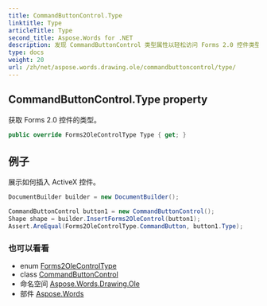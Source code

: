 ```yaml
---
title: CommandButtonControl.Type
linktitle: Type
articleTitle: Type
second_title: Aspose.Words for .NET
description: 发现 CommandButtonControl 类型属性以轻松访问 Forms 2.0 控件类型，增强应用程序的功能和用户体验。
type: docs
weight: 20
url: /zh/net/aspose.words.drawing.ole/commandbuttoncontrol/type/
---
```

## CommandButtonControl.Type property

获取 Forms 2.0 控件的类型。

```csharp
public override Forms2OleControlType Type { get; }
```

## 例子

展示如何插入 ActiveX 控件。

```csharp
DocumentBuilder builder = new DocumentBuilder();

CommandButtonControl button1 = new CommandButtonControl();
Shape shape = builder.InsertForms2OleControl(button1);
Assert.AreEqual(Forms2OleControlType.CommandButton, button1.Type);
```

### 也可以看看

* enum [Forms2OleControlType](../../forms2olecontroltype/)
* class [CommandButtonControl](../)
* 命名空间 [Aspose.Words.Drawing.Ole](../../../aspose.words.drawing.ole/)
* 部件 [Aspose.Words](../../../)
